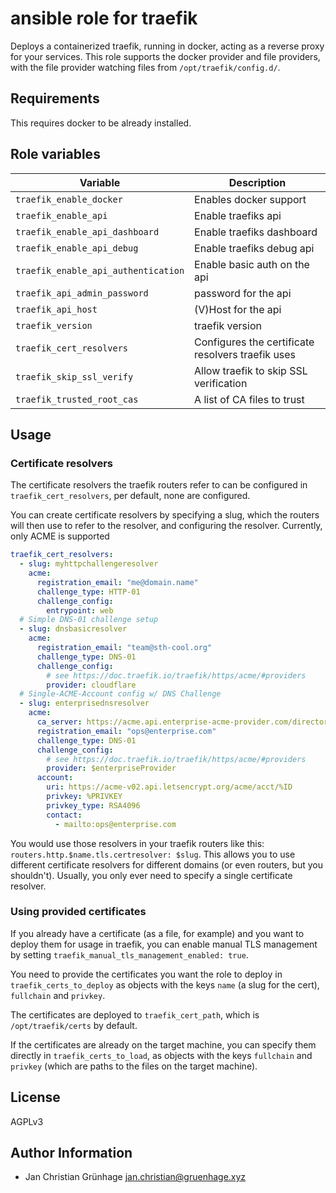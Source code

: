# ansible role for traefik

Deploys a containerized traefik, running in docker,
acting as a reverse proxy for your services.
This role supports the docker provider and file providers,
with the file provider watching files from `/opt/traefik/config.d/`.

## Requirements

This requires docker to be already installed.

## Role variables

| Variable                             | Description                     |
|--------------------------------------|---------------------------------|
| `traefik_enable_docker`              | Enables docker support          |
| `traefik_enable_api`                 | Enable traefiks api             |
| `traefik_enable_api_dashboard`       | Enable traefiks dashboard       |
| `traefik_enable_api_debug`           | Enable traefiks debug api       |
| `traefik_enable_api_authentication`  | Enable basic auth on the api    |
| `traefik_api_admin_password`         | password for the api            |
| `traefik_api_host`                   | (V)Host for the api             |
| `traefik_version`                    | traefik version                 |
| `traefik_cert_resolvers`             | Configures the certificate resolvers traefik uses |
| `traefik_skip_ssl_verify`            | Allow traefik to skip SSL verification            |
| `traefik_trusted_root_cas`           | A list of CA files to trust                       |

## Usage

### Certificate resolvers

The certificate resolvers the traefik routers refer to can be configured in `traefik_cert_resolvers`,
per default, none are configured.

You can create certificate resolvers by specifying a slug, which the routers will then use to refer
to the resolver, and configuring the resolver. Currently, only ACME is supported

```yaml
traefik_cert_resolvers:
  - slug: myhttpchallengeresolver
    acme:
      registration_email: "me@domain.name"
      challenge_type: HTTP-01
      challenge_config:
        entrypoint: web
  # Simple DNS-01 challenge setup
  - slug: dnsbasicresolver
    acme:
      registration_email: "team@sth-cool.org"
      challenge_type: DNS-01
      challenge_config:
        # see https://doc.traefik.io/traefik/https/acme/#providers
        provider: cloudflare
  # Single-ACME-Account config w/ DNS Challenge
  - slug: enterprisednsresolver
    acme:
      ca_server: https://acme.api.enterprise-acme-provider.com/directory
      registration_email: "ops@enterprise.com"
      challenge_type: DNS-01
      challenge_config:
        # see https://doc.traefik.io/traefik/https/acme/#providers
        provider: $enterpriseProvider
      account:
        uri: https://acme-v02.api.letsencrypt.org/acme/acct/%ID
        privkey: %PRIVKEY
        privkey_type: RSA4096
        contact:
          - mailto:ops@enterprise.com
```

You would use those resolvers in your traefik routers like this: `routers.http.$name.tls.certresolver: $slug`.
This allows you to use different certificate resolvers for different domains (or even routers, but you shouldn't).
Usually, you only ever need to specify a single certificate resolver.

### Using provided certificates

If you already have a certificate (as a file, for example) and you want to deploy them for usage in traefik, you can enable manual TLS management by setting `traefik_manual_tls_management_enabled: true`.

You need to provide the certificates you want the role to deploy in `traefik_certs_to_deploy` as objects with the keys `name` (a slug for the cert), `fullchain` and `privkey`.

The certificates are deployed to `traefik_cert_path`, which is `/opt/traefik/certs` by default.

If the certificates are already on the target machine, you can specify them directly in `traefik_certs_to_load`, as objects with the keys `fullchain` and `privkey` (which are paths to the files on the target machine).

## License

AGPLv3

## Author Information

- Jan Christian Grünhage <jan.christian@gruenhage.xyz>
